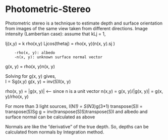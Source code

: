 # Photometric-Stereo
Photometric stereo is a technique to estimate depth and surface orientation from images of the same view taken from different directions. 
Image intensity (Lambertian case): assume that kLj = 1,
  
  Ij(x,y) = k rho(x,y) Ljcos(thetaj)
        = rho(x, y)(n(x, y).sj ) 
        
        -rho(x, y): albedo
        -n(x, y): unknown surface normal vector

  g(x, y) = rho(x, y)n(x, y)

  Solving for g(x, y) gives,  
      I = Sg(x,y)
      g(x, y) = inv(S)I(x, y)
      
  rho(x, y) = |g(x, y)|  <-- since n is a unit vector
  n(x,y) = g(x, y)/|g(x, y)| = g(x, y)/rho(x, y)
  
  For more than 3 light sources,
  I(N*1) = S(N*3)g(3*1)
  transpose(S)I = transpose(S)Sg
  g = inv(transpose(S)S)transpose(S)I    and albedo and surface normal can be calculated as above
  
  Normals are like the “derivative” of the true depth. So, depths can be calculated from normals by Integration method.
